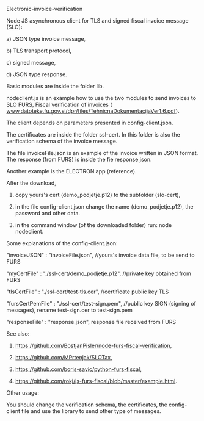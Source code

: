 Electronic-invoice-verification 

Node JS asynchronous client for TLS and signed fiscal invoice message (SLO): 

a) JSON type invoice message, 

b) TLS transport protocol, 

c) signed message, 

d) JSON type response.  

 

Basic modules are inside the folder lib.  

 

nodeclient.js is an example how to use the two modules to send invoices to SLO FURS, Fiscal verification of invoices ( www.datoteke.fu.gov.si/dpr/files/TehnicnaDokumentacijaVer1.6.pdf). 

The client depends on parameters presented in config-client.json. 

The certificates are inside the folder ssl-cert. In this folder is also the verification schema of the invoice message. 

The file invoiceFile.json is an example of the invoice written in JSON format. The response (from FURS) is inside the fie response.json.  

Another example is the ELECTRON app (reference). 

 

After the download, 

1) copy yours's cert (demo_podjetje.p12) to the subfolder (slo-cert), 

2) in the file config-client.json change the name (demo_podjetje.p12), the password and other data. 

3) in the command window (of the downloaded folder) run: node nodeclient. 

 
 

Some explanations of the config-client.json: 

"invoiceJSON" : "invoiceFile.json", //yours's invoice data file, to be send to FURS 

"myCertFile" : "./ssl-cert/demo_podjetje.p12", //private key obtained from FURS 

"tlsCertFile" : "./ssl-cert/test-tls.cer", //certificate public key TLS 

"fursCertPemFile" : "./ssl-cert/test-sign.pem", //public key SIGN (signing of messages), rename test-sign.cer to test-sign.pem 

"responseFile" : "response.json", response file received from FURS 

 
See also: 

1) https://github.com/BostjanPisler/node-furs-fiscal-verification, 

2) https://github.com/MPrtenjak/SLOTax, 

3) https://github.com/boris-savic/python-furs-fiscal, 

4) https://github.com/rokj/js-furs-fiscal/blob/master/example.html. 
 

Other usage: 

You should change the verification schema, the certificates, the config-client file and use the library to send other type of messages. 
